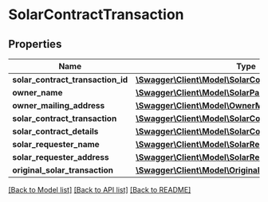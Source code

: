 # SolarContractTransaction

## Properties
Name | Type | Description | Notes
------------ | ------------- | ------------- | -------------
**solar_contract_transaction_id** | [**\Swagger\Client\Model\SolarContractTransactionId**](SolarContractTransactionId.md) |  | [optional] 
**owner_name** | [**\Swagger\Client\Model\SolarPaceLiensOwnerName[]**](SolarPaceLiensOwnerName.md) |  | [optional] 
**owner_mailing_address** | [**\Swagger\Client\Model\OwnerMailingAddress**](OwnerMailingAddress.md) |  | [optional] 
**solar_contract_transaction** | [**\Swagger\Client\Model\SolarContractTransactionDetails**](SolarContractTransactionDetails.md) |  | [optional] 
**solar_contract_details** | [**\Swagger\Client\Model\SolarContractDetails**](SolarContractDetails.md) |  | [optional] 
**solar_requester_name** | [**\Swagger\Client\Model\SolarRequesterName**](SolarRequesterName.md) |  | [optional] 
**solar_requester_address** | [**\Swagger\Client\Model\SolarRequesterAddress**](SolarRequesterAddress.md) |  | [optional] 
**original_solar_transaction** | [**\Swagger\Client\Model\OriginalSolarTransaction**](OriginalSolarTransaction.md) |  | [optional] 

[[Back to Model list]](../../README.md#documentation-for-models) [[Back to API list]](../../README.md#documentation-for-api-endpoints) [[Back to README]](../../README.md)

